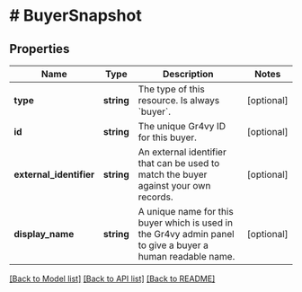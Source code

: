 # # BuyerSnapshot

## Properties

Name | Type | Description | Notes
------------ | ------------- | ------------- | -------------
**type** | **string** | The type of this resource. Is always &#x60;buyer&#x60;. | [optional]
**id** | **string** | The unique Gr4vy ID for this buyer. | [optional]
**external_identifier** | **string** | An external identifier that can be used to match the buyer against your own records. | [optional]
**display_name** | **string** | A unique name for this buyer which is used in the Gr4vy admin panel to give a buyer a human readable name. | [optional]

[[Back to Model list]](../../README.md#models) [[Back to API list]](../../README.md#endpoints) [[Back to README]](../../README.md)
